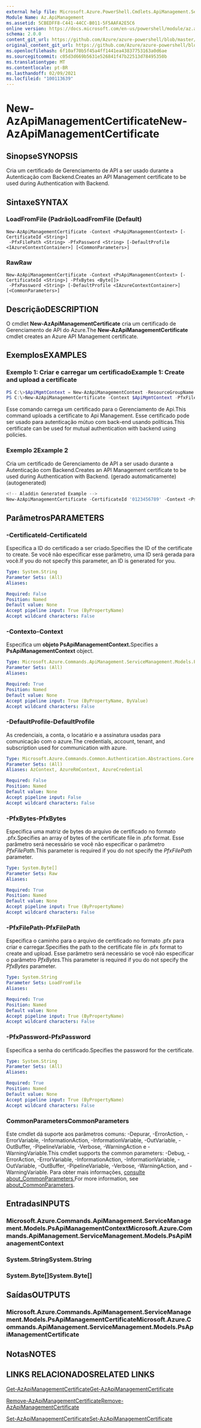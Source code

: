 ```yaml
---
external help file: Microsoft.Azure.PowerShell.Cmdlets.ApiManagement.ServiceManagement.dll-Help.xml
Module Name: Az.ApiManagement
ms.assetid: 5CBEDFF8-C441-44CC-B011-5F5AAFA2E5C6
online version: https://docs.microsoft.com/en-us/powershell/module/az.apimanagement/new-azapimanagementcertificate
schema: 2.0.0
content_git_url: https://github.com/Azure/azure-powershell/blob/master/src/ApiManagement/ApiManagement/help/New-AzApiManagementCertificate.md
original_content_git_url: https://github.com/Azure/azure-powershell/blob/master/src/ApiManagement/ApiManagement/help/New-AzApiManagementCertificate.md
ms.openlocfilehash: 6f10af70b5f45a4ff1441ea43837753163a0d6ae
ms.sourcegitcommit: c05d3d669b5631e526841f47b22513d78495350b
ms.translationtype: MT
ms.contentlocale: pt-BR
ms.lasthandoff: 02/09/2021
ms.locfileid: "100113639"
---
```

# <span data-ttu-id="2e5f7-101">New-AzApiManagementCertificate</span><span class="sxs-lookup"><span data-stu-id="2e5f7-101">New-AzApiManagementCertificate</span></span>

## <span data-ttu-id="2e5f7-102">Sinopse</span><span class="sxs-lookup"><span data-stu-id="2e5f7-102">SYNOPSIS</span></span>
<span data-ttu-id="2e5f7-103">Cria um certificado de Gerenciamento de API a ser usado durante a Autenticação com Backend.</span><span class="sxs-lookup"><span data-stu-id="2e5f7-103">Creates an API Management certificate to be used during Authentication with Backend.</span></span>

## <span data-ttu-id="2e5f7-104">Sintaxe</span><span class="sxs-lookup"><span data-stu-id="2e5f7-104">SYNTAX</span></span>

### <span data-ttu-id="2e5f7-105">LoadFromFile (Padrão)</span><span class="sxs-lookup"><span data-stu-id="2e5f7-105">LoadFromFile (Default)</span></span>
```
New-AzApiManagementCertificate -Context <PsApiManagementContext> [-CertificateId <String>]
 -PfxFilePath <String> -PfxPassword <String> [-DefaultProfile <IAzureContextContainer>] [<CommonParameters>]
```

### <span data-ttu-id="2e5f7-106">Raw</span><span class="sxs-lookup"><span data-stu-id="2e5f7-106">Raw</span></span>
```
New-AzApiManagementCertificate -Context <PsApiManagementContext> [-CertificateId <String>] -PfxBytes <Byte[]>
 -PfxPassword <String> [-DefaultProfile <IAzureContextContainer>] [<CommonParameters>]
```

## <span data-ttu-id="2e5f7-107">Descrição</span><span class="sxs-lookup"><span data-stu-id="2e5f7-107">DESCRIPTION</span></span>
<span data-ttu-id="2e5f7-108">O cmdlet **New-AzApiManagementCertificate** cria um certificado de Gerenciamento de API do Azure.</span><span class="sxs-lookup"><span data-stu-id="2e5f7-108">The **New-AzApiManagementCertificate** cmdlet creates an Azure API Management certificate.</span></span>

## <span data-ttu-id="2e5f7-109">Exemplos</span><span class="sxs-lookup"><span data-stu-id="2e5f7-109">EXAMPLES</span></span>

### <span data-ttu-id="2e5f7-110">Exemplo 1: Criar e carregar um certificado</span><span class="sxs-lookup"><span data-stu-id="2e5f7-110">Example 1: Create and upload a certificate</span></span>
```powershell
PS C:\>$ApiMgmtContext = New-AzApiManagementContext -ResourceGroupName "Api-Default-WestUS" -ServiceName "contoso"
PS C:\>New-AzApiManagementCertificate -Context $ApiMgmtContext -PfxFilePath "C:\contoso\certificates\apimanagement.pfx" -PfxPassword "1111"
```

<span data-ttu-id="2e5f7-111">Esse comando carrega um certificado para o Gerenciamento de Api.</span><span class="sxs-lookup"><span data-stu-id="2e5f7-111">This command uploads a certificate to Api Management.</span></span> <span data-ttu-id="2e5f7-112">Esse certificado pode ser usado para autenticação mútuo com back-end usando políticas.</span><span class="sxs-lookup"><span data-stu-id="2e5f7-112">This certificate can be used for mutual authentication with backend using policies.</span></span>

### <span data-ttu-id="2e5f7-113">Exemplo 2</span><span class="sxs-lookup"><span data-stu-id="2e5f7-113">Example 2</span></span>

<span data-ttu-id="2e5f7-114">Cria um certificado de Gerenciamento de API a ser usado durante a Autenticação com Backend.</span><span class="sxs-lookup"><span data-stu-id="2e5f7-114">Creates an API Management certificate to be used during Authentication with Backend.</span></span> <span data-ttu-id="2e5f7-115">(gerado automaticamente)</span><span class="sxs-lookup"><span data-stu-id="2e5f7-115">(autogenerated)</span></span>

```powershell
<!-- Aladdin Generated Example --> 
New-AzApiManagementCertificate -CertificateId '0123456789' -Context <PsApiManagementContext> -PfxFilePath 'C:\contoso\certificates\apimanagement.pfx' -PfxPassword '1111'
```

## <span data-ttu-id="2e5f7-116">Parâmetros</span><span class="sxs-lookup"><span data-stu-id="2e5f7-116">PARAMETERS</span></span>

### <span data-ttu-id="2e5f7-117">-CertificateId</span><span class="sxs-lookup"><span data-stu-id="2e5f7-117">-CertificateId</span></span>
<span data-ttu-id="2e5f7-118">Especifica a ID do certificado a ser criado.</span><span class="sxs-lookup"><span data-stu-id="2e5f7-118">Specifies the ID of the certificate to create.</span></span>
<span data-ttu-id="2e5f7-119">Se você não especificar esse parâmetro, uma ID será gerada para você.</span><span class="sxs-lookup"><span data-stu-id="2e5f7-119">If you do not specify this parameter, an ID is generated for you.</span></span>

```yaml
Type: System.String
Parameter Sets: (All)
Aliases:

Required: False
Position: Named
Default value: None
Accept pipeline input: True (ByPropertyName)
Accept wildcard characters: False
```

### <span data-ttu-id="2e5f7-120">-Contexto</span><span class="sxs-lookup"><span data-stu-id="2e5f7-120">-Context</span></span>
<span data-ttu-id="2e5f7-121">Especifica um **objeto PsApiManagementContext.**</span><span class="sxs-lookup"><span data-stu-id="2e5f7-121">Specifies a **PsApiManagementContext** object.</span></span>

```yaml
Type: Microsoft.Azure.Commands.ApiManagement.ServiceManagement.Models.PsApiManagementContext
Parameter Sets: (All)
Aliases:

Required: True
Position: Named
Default value: None
Accept pipeline input: True (ByPropertyName, ByValue)
Accept wildcard characters: False
```

### <span data-ttu-id="2e5f7-122">-DefaultProfile</span><span class="sxs-lookup"><span data-stu-id="2e5f7-122">-DefaultProfile</span></span>
<span data-ttu-id="2e5f7-123">As credenciais, a conta, o locatário e a assinatura usadas para comunicação com o azure.</span><span class="sxs-lookup"><span data-stu-id="2e5f7-123">The credentials, account, tenant, and subscription used for communication with azure.</span></span>

```yaml
Type: Microsoft.Azure.Commands.Common.Authentication.Abstractions.Core.IAzureContextContainer
Parameter Sets: (All)
Aliases: AzContext, AzureRmContext, AzureCredential

Required: False
Position: Named
Default value: None
Accept pipeline input: False
Accept wildcard characters: False
```

### <span data-ttu-id="2e5f7-124">-PfxBytes</span><span class="sxs-lookup"><span data-stu-id="2e5f7-124">-PfxBytes</span></span>
<span data-ttu-id="2e5f7-125">Especifica uma matriz de bytes do arquivo de certificado no formato .pfx.</span><span class="sxs-lookup"><span data-stu-id="2e5f7-125">Specifies an array of bytes of the certificate file in .pfx format.</span></span>
<span data-ttu-id="2e5f7-126">Esse parâmetro será necessário se você não especificar o parâmetro *PfxFilePath.*</span><span class="sxs-lookup"><span data-stu-id="2e5f7-126">This parameter is required if you do not specify the *PfxFilePath* parameter.</span></span>

```yaml
Type: System.Byte[]
Parameter Sets: Raw
Aliases:

Required: True
Position: Named
Default value: None
Accept pipeline input: True (ByPropertyName)
Accept wildcard characters: False
```

### <span data-ttu-id="2e5f7-127">-PfxFilePath</span><span class="sxs-lookup"><span data-stu-id="2e5f7-127">-PfxFilePath</span></span>
<span data-ttu-id="2e5f7-128">Especifica o caminho para o arquivo de certificado no formato .pfx para criar e carregar.</span><span class="sxs-lookup"><span data-stu-id="2e5f7-128">Specifies the path to the certificate file in .pfx format to create and upload.</span></span>
<span data-ttu-id="2e5f7-129">Esse parâmetro será necessário se você não especificar o parâmetro *PfxBytes.*</span><span class="sxs-lookup"><span data-stu-id="2e5f7-129">This parameter is required if you do not specify the *PfxBytes* parameter.</span></span>

```yaml
Type: System.String
Parameter Sets: LoadFromFile
Aliases:

Required: True
Position: Named
Default value: None
Accept pipeline input: True (ByPropertyName)
Accept wildcard characters: False
```

### <span data-ttu-id="2e5f7-130">-PfxPassword</span><span class="sxs-lookup"><span data-stu-id="2e5f7-130">-PfxPassword</span></span>
<span data-ttu-id="2e5f7-131">Especifica a senha do certificado.</span><span class="sxs-lookup"><span data-stu-id="2e5f7-131">Specifies the password for the certificate.</span></span>

```yaml
Type: System.String
Parameter Sets: (All)
Aliases:

Required: True
Position: Named
Default value: None
Accept pipeline input: True (ByPropertyName)
Accept wildcard characters: False
```

### <span data-ttu-id="2e5f7-132">CommonParameters</span><span class="sxs-lookup"><span data-stu-id="2e5f7-132">CommonParameters</span></span>
<span data-ttu-id="2e5f7-133">Este cmdlet dá suporte aos parâmetros comuns: -Depurar, -ErrorAction, -ErrorVariable, -InformationAction, -InformationVariable, -OutVariable, -OutBuffer, -PipelineVariable, -Verbose, -WarningAction e -WarningVariable.</span><span class="sxs-lookup"><span data-stu-id="2e5f7-133">This cmdlet supports the common parameters: -Debug, -ErrorAction, -ErrorVariable, -InformationAction, -InformationVariable, -OutVariable, -OutBuffer, -PipelineVariable, -Verbose, -WarningAction, and -WarningVariable.</span></span> <span data-ttu-id="2e5f7-134">Para obter mais informações, [consulte about_CommonParameters.](http://go.microsoft.com/fwlink/?LinkID=113216)</span><span class="sxs-lookup"><span data-stu-id="2e5f7-134">For more information, see [about_CommonParameters](http://go.microsoft.com/fwlink/?LinkID=113216).</span></span>

## <span data-ttu-id="2e5f7-135">Entradas</span><span class="sxs-lookup"><span data-stu-id="2e5f7-135">INPUTS</span></span>

### <span data-ttu-id="2e5f7-136">Microsoft.Azure.Commands.ApiManagement.ServiceManagement.Models.PsApiManagementContext</span><span class="sxs-lookup"><span data-stu-id="2e5f7-136">Microsoft.Azure.Commands.ApiManagement.ServiceManagement.Models.PsApiManagementContext</span></span>

### <span data-ttu-id="2e5f7-137">System.String</span><span class="sxs-lookup"><span data-stu-id="2e5f7-137">System.String</span></span>

### <span data-ttu-id="2e5f7-138">System.Byte[]</span><span class="sxs-lookup"><span data-stu-id="2e5f7-138">System.Byte[]</span></span>

## <span data-ttu-id="2e5f7-139">Saídas</span><span class="sxs-lookup"><span data-stu-id="2e5f7-139">OUTPUTS</span></span>

### <span data-ttu-id="2e5f7-140">Microsoft.Azure.Commands.ApiManagement.ServiceManagement.Models.PsApiManagementCertificate</span><span class="sxs-lookup"><span data-stu-id="2e5f7-140">Microsoft.Azure.Commands.ApiManagement.ServiceManagement.Models.PsApiManagementCertificate</span></span>

## <span data-ttu-id="2e5f7-141">Notas</span><span class="sxs-lookup"><span data-stu-id="2e5f7-141">NOTES</span></span>

## <span data-ttu-id="2e5f7-142">LINKS RELACIONADOS</span><span class="sxs-lookup"><span data-stu-id="2e5f7-142">RELATED LINKS</span></span>

[<span data-ttu-id="2e5f7-143">Get-AzApiManagementCertificate</span><span class="sxs-lookup"><span data-stu-id="2e5f7-143">Get-AzApiManagementCertificate</span></span>](./Get-AzApiManagementCertificate.md)

[<span data-ttu-id="2e5f7-144">Remove-AzApiManagementCertificate</span><span class="sxs-lookup"><span data-stu-id="2e5f7-144">Remove-AzApiManagementCertificate</span></span>](./Remove-AzApiManagementCertificate.md)

[<span data-ttu-id="2e5f7-145">Set-AzApiManagementCertificate</span><span class="sxs-lookup"><span data-stu-id="2e5f7-145">Set-AzApiManagementCertificate</span></span>](./Set-AzApiManagementCertificate.md)


